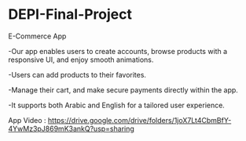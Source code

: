 # DEPI-Final-Project

E-Commerce App

-Our app enables users to create accounts, browse products with a responsive UI, and enjoy smooth animations.

-Users can add products to their favorites.

-Manage their cart, and make secure payments directly within the app.
 
-It supports both Arabic and English for a tailored user experience.


App Video : https://drive.google.com/drive/folders/1joX7Lt4CbmBfY-4YwMz3pJ869mK3ankQ?usp=sharing




